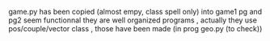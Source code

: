 
game.py has been copied (almost empy, class spell only) into game1
pg and pg2 seem functionnal they are well organized programs , actually they use pos/couple/vector class , those have been made (in prog geo.py (to check))

